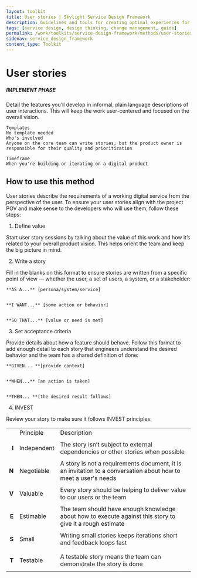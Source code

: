 ```yaml
---
layout: toolkit
title: User stories | Skylight Service Design Framework
description: Guidelines and tools for creating optimal experiences for both users and your organization.
tags: [service design, design thinking, change management, guide]
permalink: /work/toolkits/service-design-framework/methods/user-stories/
sidenav: service_design_framework
content_type: Toolkit
---
```


# User stories


##### IMPLEMENT PHASE

Detail the features you’ll develop in informal, plain language descriptions of user interactions. This will keep the work user-centered and focused on the overall vision.


```
Templates
No template needed
Who's involved
Anyone on the core team can write stories, but the product owner is responsible for their quality and prioritization

Timeframe
When you're building or iterating on a digital product
```



## How to use this method

User stories describe the requirements of a working digital service from the perspective of the user. To ensure your user stories align with the project POV and make sense to the developers who will use them, follow these steps:



1. Define value

Start user story sessions by talking about the value of this work and how it’s related to your overall product vision. This helps orient the team and keep the big picture in mind.



2. Write a story

Fill in the blanks on this format to ensure stories are written from a specific point of view — whether the user, a set of users, a system, or a stakeholder:


    **AS A...** [persona/system/service]


    **I WANT...** [some action or behavior]


    **SO THAT...** [value or need is met]



3. Set acceptance criteria

Provide details about how a feature should behave. Follow this format to add enough detail to each story that engineers understand the desired behavior and the team has a shared definition of done:


    **GIVEN... **[provide context]


    **WHEN...** [an action is taken]


    **THEN... **[the desired result follows]



4. INVEST

Review your story to make sure it follows INVEST principles:


<table>
  <tr>
   <td>
   </td>
   <td>Principle
   </td>
   <td>Description
   </td>
  </tr>
  <tr>
   <td><p style="text-align: right">
<strong>I</strong></p>

   </td>
   <td>Independent
   </td>
   <td>The story isn’t subject to external dependencies or other stories when possible
   </td>
  </tr>
  <tr>
   <td><p style="text-align: right">
<strong>N</strong></p>

   </td>
   <td>Negotiable
   </td>
   <td>A story is not a requirements document, it is an invitation to a conversation about how to meet a user's needs
   </td>
  </tr>
  <tr>
   <td><p style="text-align: right">
<strong>V</strong></p>

   </td>
   <td>Valuable
   </td>
   <td>Every story should be helping to deliver value to our users or the team
   </td>
  </tr>
  <tr>
   <td><p style="text-align: right">
<strong>E</strong></p>

   </td>
   <td>Estimable
   </td>
   <td>The team should have enough knowledge about how to execute against this story to give it a rough estimate
   </td>
  </tr>
  <tr>
   <td><p style="text-align: right">
<strong>S</strong></p>

   </td>
   <td>Small
   </td>
   <td>Writing small stories keeps iterations short and feedback loops fast
   </td>
  </tr>
  <tr>
   <td><p style="text-align: right">
<strong>T</strong></p>

   </td>
   <td>Testable
   </td>
   <td>A testable story means the team can demonstrate the story is done
   </td>
  </tr>
</table>
